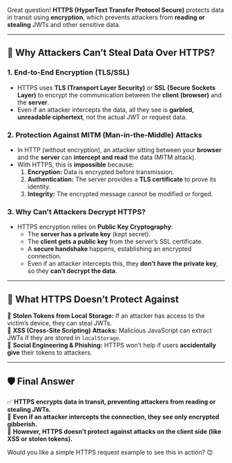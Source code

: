 Great question! **HTTPS (HyperText Transfer Protocol Secure)** protects data in transit using **encryption**, which prevents attackers from **reading or stealing** JWTs and other sensitive data.  

---

## **🔐 Why Attackers Can’t Steal Data Over HTTPS?**
### **1. End-to-End Encryption (TLS/SSL)**
- HTTPS uses **TLS (Transport Layer Security)** or **SSL (Secure Sockets Layer)** to encrypt the communication between the **client (browser)** and the **server**.
- Even if an attacker intercepts the data, all they see is **garbled, unreadable ciphertext**, not the actual JWT or request data.

### **2. Protection Against MITM (Man-in-the-Middle) Attacks**
- In HTTP (without encryption), an attacker sitting between your **browser** and the **server** can **intercept and read** the data (MITM attack).
- With HTTPS, this is **impossible** because:
  1. **Encryption:** Data is encrypted before transmission.
  2. **Authentication:** The server provides a **TLS certificate** to prove its identity.
  3. **Integrity:** The encrypted message cannot be modified or forged.

### **3. Why Can't Attackers Decrypt HTTPS?**
- HTTPS encryption relies on **Public Key Cryptography**:
  - The **server has a private key** (kept secret).
  - The **client gets a public key** from the server’s SSL certificate.
  - A **secure handshake** happens, establishing an encrypted connection.
  - Even if an attacker intercepts this, they **don’t have the private key**, so they **can’t decrypt the data**.

---

## **🚫 What HTTPS Doesn’t Protect Against**
🔸 **Stolen Tokens from Local Storage:** If an attacker has access to the victim’s device, they can steal JWTs.  
🔸 **XSS (Cross-Site Scripting) Attacks:** Malicious JavaScript can extract JWTs if they are stored in `localStorage`.  
🔸 **Social Engineering & Phishing:** HTTPS won’t help if users **accidentally give** their tokens to attackers.  

---

## **🛡️ Final Answer**
✅ **HTTPS encrypts data in transit, preventing attackers from reading or stealing JWTs.**  
🔐 **Even if an attacker intercepts the connection, they see only encrypted gibberish.**  
🚫 **However, HTTPS doesn’t protect against attacks on the client side (like XSS or stolen tokens).**  

Would you like a simple HTTPS request example to see this in action? 😊
